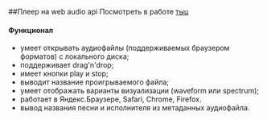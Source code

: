 ##Плеер на web audio api
Посмотреть в работе <a href="http://karavaiker.bl.ee/yandex/task3/index.html">тыц</a><p>

<h4> Функционал </h4>

<ul>
<li>умеет открывать аудиофайлы (поддерживаемых браузером форматов) с локального диска;</li>
<li>поддерживает drag'n'drop;</li>
<li>имеет кнопки play и stop;</li>
<li>выводит название проигрываемого файла;</li>
<li>умеет отображать варианты визуализации (waveform или spectrum);</li>
<li>работает в Яндекс.Браузере, Safari, Chrome, Firefox.</li>
<li>вывод названия песни и исполнителя из метаданных аудиофайла.</li>
</ul>
